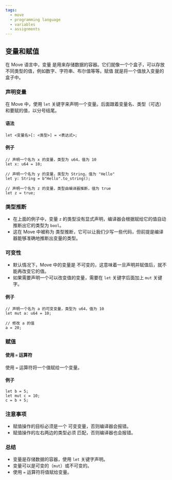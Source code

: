 ```yaml
---
tags:
  - move
  - programming language
  - variables
  - assignments
---
```


## 变量和赋值

在 Move 语言中，变量 是用来存储数据的容器。它们就像一个个盒子，可以存放不同类型的值，例如数字、字符串、布尔值等等。赋值 就是将一个值放入变量的盒子中。

### 声明变量

在 Move 中，使用 `let` 关键字来声明一个变量。后面跟着变量名、类型（可选）和要赋的值，以分号结尾。

#### 语法

```move
let <变量名>[: <类型>] = <表达式>;
```

#### 例子

```move
// 声明一个名为 x 的变量，类型为 u64，值为 10
let x: u64 = 10;

// 声明一个名为 y 的变量，类型为 String，值为 "Hello"
let y: String = b"Hello".to_string();

// 声明一个名为 z 的变量，类型由编译器推断，值为 true
let z = true; 
```

### 类型推断

* 在上面的例子中，变量 `z` 的类型没有显式声明，编译器会根据赋给它的值自动推断出它的类型为 `bool`。
* 这在 Move 中被称为 类型推断，它可以让我们少写一些代码，但前提是编译器能够准确地推断出变量的类型。

### 可变性

* 默认情况下，Move 中的变量是 不可变的，这意味着一旦声明并赋值后，就不能再改变它的值。
* 如果需要声明一个可以改变值的变量，需要在 `let` 关键字后面加上 `mut` 关键字。

#### 例子

```move
// 声明一个名为 a 的可变变量，类型为 u64，值为 10
let mut a: u64 = 10;

// 修改 a 的值
a = 20; 
```

### 赋值

#### 使用 `=` 运算符

使用 `=` 运算符将一个值赋给一个变量。

#### 例子

```move
let b = 5; 
let mut c = 10; 
c = b + 5; 
```

### 注意事项

* 赋值操作的目标必须是一个 可变变量，否则编译器会报错。
* 赋值操作的左右两边的类型必须 匹配，否则编译器也会报错。

### 总结

* 变量是存储数据的容器，使用 `let` 关键字声明。
* 变量可以是可变的（`mut`）或不可变的。
* 使用 `=` 运算符将值赋给变量。
